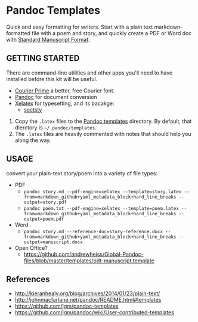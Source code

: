 Pandoc Templates
================

Quick and easy formatting for writers. Start with a plain text markdown-formatted file with a poem and story, and quickly create a PDF or Word doc with [Standard Manuscript Format](http://en.wikipedia.org/wiki/Standard_Manuscript_format).


## GETTING STARTED

There are command-line utilities and other apps you'll need to have installed before this kit will be useful.

- [Courier Prime](https://quoteunquoteapps.com/courierprime/) a better, free Courier font.
- [Pandoc](https://pandoc.org/) for document conversion
- [Xelatex](https://www.latex-project.org/get/) for typesetting, and its pacakge:   
  - [sectsty](https://ctan.org/pkg/sectsty?lang=en)

1. Copy the `.latex` files to the [Pandoc templates](https://pandoc.org/MANUAL.html#templates) directory. By default, that dierctory is `~/.pandoc/templates`.
2. The `.latex` files are heavily commented with notes that should help you along the way.

## USAGE

convert your plain-text story/poem into a variety of file types:

- PDF
    * ``pandoc story.md --pdf-engine=xelatex --template=story.latex --from=markdown_github+yaml_metadata_block+hard_line_breaks --output=story.pdf``
    * ``pandoc poem.txt --pdf-engine=xelatex --template=poem.latex --from=markdown_github+yaml_metadata_block+hard_line_breaks --output=poem.pdf``
- Word
    * ``pandoc story.md --reference-doc=story-reference.docx --from=markdown_github+yaml_metadata_block+hard_line_breaks --output=manuscript.docx``
- Open Office?
    * https://github.com/andrewheiss/Global-Pandoc-files/blob/master/templates/odt-manuscript.template


## References

- http://kieranhealy.org/blog/archives/2014/01/23/plain-text/
- http://johnmacfarlane.net/pandoc/README.html#templates
- https://github.com/jgm/pandoc-templates
- https://github.com/jgm/pandoc/wiki/User-contributed-templates
